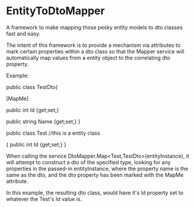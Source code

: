 EntityToDtoMapper
=================

A framework to make mapping those pesky entity models to dto classes fast and easy.

The intent of this framework is to provide a mechanism via attributes to mark certain properties within a dto class so that the Mapper service will automatically map values from a entity object to the correlating dto property.

Example: 

public class TestDto{

  [MapMe]
  
  public int Id {get;set;}

  public string Name {get;set;}
}

public class Test //this is a entity class

{
  public int Id {get;set;}
}

When calling the service DtoMapper.Map<Test,TestDto>(entityInstance), it will attempt to construct a dto of the specified type, looking for any properties in the passed-in entityInstance, where the property name is the same as the dto, and the dto property has been marked with the MapMe attribute.

In this example, the resulting dto class, would have it's Id property set to whatever the Test's Id value is.


